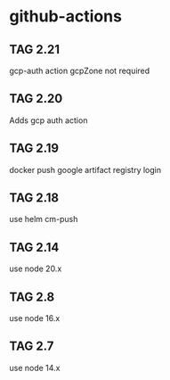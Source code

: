 # github-actions

## TAG 2.21

gcp-auth action gcpZone not required

## TAG 2.20

Adds gcp auth action

## TAG 2.19

docker push google artifact registry login

## TAG 2.18

use helm cm-push

## TAG 2.14

use node 20.x

## TAG 2.8

use node 16.x

## TAG 2.7

use node 14.x
